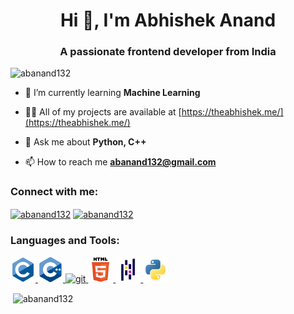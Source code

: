<h1 align="center">Hi 👋, I'm Abhishek Anand</h1>
<h3 align="center">A passionate frontend developer from India</h3>

<p align="left"> <img src="https://komarev.com/ghpvc/?username=abanand132&label=Profile%20views&color=0e75b6&style=flat" alt="abanand132" /> </p>

- 🌱 I’m currently learning **Machine Learning**

- 👨‍💻 All of my projects are available at [https://theabhishek.me/](https://theabhishek.me/)

- 💬 Ask me about **Python, C++**

- 📫 How to reach me **abanand132@gmail.com**

<h3 align="left">Connect with me:</h3>
<p align="left">
<a href="https://linkedin.com/in/abanand132" target="blank"><img align="center" src="https://raw.githubusercontent.com/rahuldkjain/github-profile-readme-generator/master/src/images/icons/Social/linked-in-alt.svg" alt="abanand132" height="30" width="40" /></a>
<a href="https://www.leetcode.com/abanand132" target="blank"><img align="center" src="https://raw.githubusercontent.com/rahuldkjain/github-profile-readme-generator/master/src/images/icons/Social/leet-code.svg" alt="abanand132" height="30" width="40" /></a>
</p>

<h3 align="left">Languages and Tools:</h3>
<p align="left"> <a href="https://www.cprogramming.com/" target="_blank" rel="noreferrer"> <img src="https://raw.githubusercontent.com/devicons/devicon/master/icons/c/c-original.svg" alt="c" width="40" height="40"/> </a> <a href="https://www.w3schools.com/cpp/" target="_blank" rel="noreferrer"> <img src="https://raw.githubusercontent.com/devicons/devicon/master/icons/cplusplus/cplusplus-original.svg" alt="cplusplus" width="40" height="40"/> </a> <a href="https://git-scm.com/" target="_blank" rel="noreferrer"> <img src="https://www.vectorlogo.zone/logos/git-scm/git-scm-icon.svg" alt="git" width="40" height="40"/> </a> <a href="https://www.w3.org/html/" target="_blank" rel="noreferrer"> <img src="https://raw.githubusercontent.com/devicons/devicon/master/icons/html5/html5-original-wordmark.svg" alt="html5" width="40" height="40"/> </a> <a href="https://pandas.pydata.org/" target="_blank" rel="noreferrer"> <img src="https://raw.githubusercontent.com/devicons/devicon/2ae2a900d2f041da66e950e4d48052658d850630/icons/pandas/pandas-original.svg" alt="pandas" width="40" height="40"/> </a> <a href="https://www.python.org" target="_blank" rel="noreferrer"> <img src="https://raw.githubusercontent.com/devicons/devicon/master/icons/python/python-original.svg" alt="python" width="40" height="40"/> </a> </p>

<p>&nbsp;<img align="center" src="https://github-readme-stats.vercel.app/api?username=abanand132&show_icons=true&locale=en" alt="abanand132" /></p>

<!---
abanand132/abanand132 is a ✨ special ✨ repository because its `README.md` (this file) appears on your GitHub profile.
You can click the Preview link to take a look at your changes.
--->
